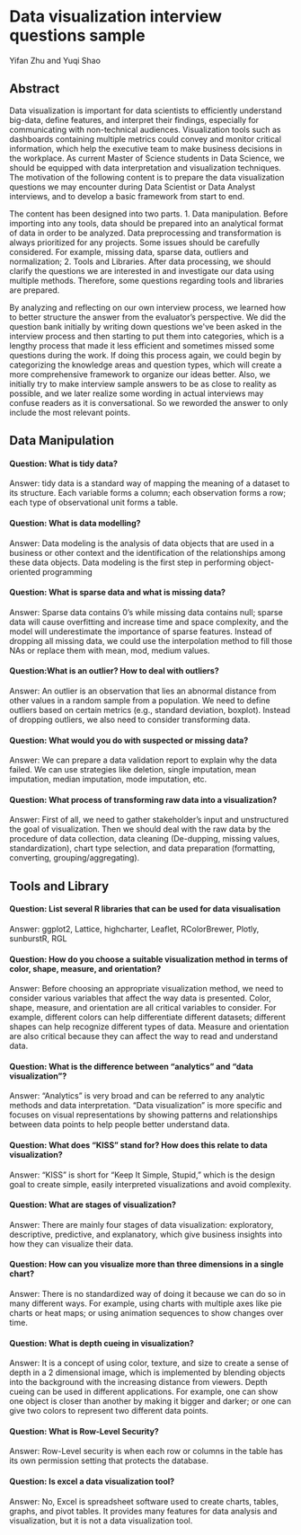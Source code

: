 # Data visualization interview questions sample

Yifan Zhu and Yuqi Shao

## Abstract

Data visualization is important for data scientists to efficiently understand big-data, define features, and interpret their findings, especially for communicating with non-technical audiences. Visualization tools such as dashboards containing multiple metrics could convey and monitor critical information, which help the executive team to make business decisions in the workplace. As current Master of Science students in Data Science, we should be equipped with data interpretation and visualization techniques. The motivation of the following content is to prepare the data visualization questions we may encounter during Data Scientist or Data Analyst interviews, and to develop a basic framework from start to end. 

The content has been designed into two parts. 1. Data manipulation. Before importing into any tools, data should be prepared into an analytical format of data in order to be analyzed. Data preprocessing and transformation is always prioritized for any projects. Some issues should be carefully considered. For example, missing data, sparse data, outliers and normalization; 2. Tools and Libraries. After data processing, we should clarify the questions we are interested in and investigate our data using multiple methods. Therefore, some questions regarding tools and libraries are prepared. 

By analyzing and reflecting on our own interview process, we learned how to better structure the answer from the evaluator’s perspective. We did the question bank initially by writing down questions we've been asked in the interview process and then starting to put them into categories, which is a lengthy process that made it less efficient and sometimes missed some questions during the work. If doing this process again, we could begin by categorizing the knowledge areas and question types, which will create a more comprehensive framework to organize our ideas better. Also, we initially try to make interview sample answers to be as close to reality as possible, and we later realize some wording in actual interviews may confuse readers as it is conversational. So we reworded the answer to only include the most relevant points. 


## Data Manipulation 

#### Question: What is tidy data?
Answer: tidy data is a standard way of mapping the meaning of a dataset to its structure. Each variable forms a column; each observation forms a row; each type of observational unit forms a table. 

#### Question: What is data modelling? 
Answer: Data modeling is the analysis of data objects that are used in a business or other context and the identification of the relationships among these data objects. Data modeling is the first step in performing object-oriented programming

#### Question: What is sparse data and what is missing data?
Answer: Sparse data contains 0’s while missing data contains null; sparse data will cause overfitting and increase time and space complexity, and the model will underestimate the importance of sparse features. Instead of dropping all missing data, we could use the interpolation method to fill those NAs or replace them with mean, mod, medium values. 

#### Question:What is an outlier? How to deal with outliers?
Answer: An outlier is an observation that lies an abnormal distance from other values in a random sample from a population. We need to define outliers based on certain metrics (e.g., standard deviation, boxplot). Instead of dropping outliers, we also need to consider transforming data. 

#### Question: What would you do with suspected or missing data?
Answer: We can prepare a data validation report to explain why the data failed. We can use strategies like deletion, single imputation, mean imputation, median imputation, mode imputation, etc.

#### Question: What process of transforming raw data into a visualization?
Answer: First of all, we need to gather stakeholder’s input and unstructured the goal of visualization. Then we should deal with the raw data by the procedure of data collection, data cleaning (De-dupping, missing values, standardization), chart type selection, and data preparation (formatting, converting, grouping/aggregating).


## Tools and Library 

#### Question: List several R libraries that can be used for data visualisation

Answer: ggplot2, Lattice, highcharter, Leaflet, RColorBrewer, Plotly, sunburstR, RGL


#### Question: How do you choose a suitable visualization method in terms of color, shape, measure, and orientation? 

Answer: Before choosing an appropriate visualization method, we need to consider various variables that affect the way data is presented. Color, shape, measure, and orientation are all critical variables to consider. For example, different colors can help differentiate different datasets; different shapes can help recognize different types of data. Measure and orientation are also critical because they can affect the way to read and understand data. 

#### Question: What is the difference between “analytics” and “data visualization”?

Answer: “Analytics” is very broad and can be referred to any analytic methods and data interpretation. “Data visualization” is more specific and focuses on visual representations by showing patterns and relationships between data points to help people better understand data.

#### Question: What does “KISS” stand for? How does this relate to data visualization?
Answer: “KISS” is short for “Keep It Simple, Stupid,” which is the design goal to create simple, easily interpreted visualizations and avoid complexity.  

#### Question: What are stages of visualization?
Answer: There are mainly four stages of data visualization: exploratory, descriptive, predictive, and explanatory, which give business insights into how they can visualize their data. 

#### Question: How can you visualize more than three dimensions in a single chart?
Answer: There is no standardized way of doing it because we can do so in many different ways. For example, using charts with multiple axes like pie charts or heat maps; or using animation sequences to show changes over time.

#### Question: What is depth cueing in visualization?
Answer: It is a concept of using color, texture, and size to create a sense of depth in a 2 dimensional image, which is implemented by blending objects into the background with the increasing distance from viewers. Depth cueing can be used in different applications. For example, one can show one object is closer than another by making it bigger and darker; or one can give two colors to represent two different data points. 

#### Question: What is Row-Level Security?
Answer: Row-Level security is when each row or columns in the table has its own permission setting that protects the database. 

#### Question: Is excel a data visualization tool?
Answer: No, Excel is spreadsheet software used to create charts, tables, graphs, and pivot tables. It  provides many features for data analysis and visualization, but it is not a data visualization tool.
 

